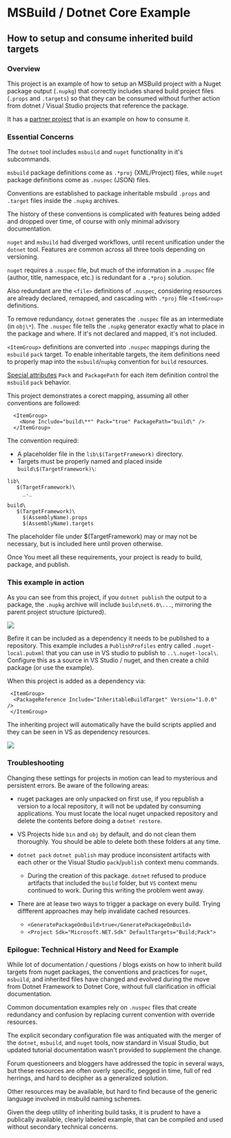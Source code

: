 # MSBuild / Dotnet Core Example

## How to setup and consume inherited build targets

### Overview

This project is an example of how to setup an MSBuild project with a Nuget package output (`.nupkg`) that correctly includes shared build project files (`.props` and `.targets`) so that they can be consumed without further action from dotnet / Visual Studio projects that reference the package.

It has  a [partner project](https://github.com/JollyWizard/ConsumeInheritableBuildTarget.csproj) that is an example on how to consume it. 

### Essential Concerns

The `dotnet` tool includes `msbuild` and `nuget` functionality in it's subcommands.

`msbuild` package definitions come as `.*proj` (XML/Project) files, while `nuget` package definitions come as `.nuspec` (JSON) files.

Conventions are established to package inheritable msbuild `.props` and `.target` files inside the `.nupkg` archives.  

The history of these conventions is complicated with features being added and dropped over time, of course with only minimal advisory documentation. 

`nuget` and `msbuild` had diverged workflows, until recent unification under the `dotnet` tool. Features are common across all three tools depending on versioning. 

`nuget` requires a `.nuspec` file, but much of the information  in a `.nuspec` file (author, title, namespace, etc.) is redundant for a `.*proj` solution. 

Also redundant are the `<file>` definitions of `.nuspec`, considering resources are already declared, remapped, and cascading with `.*proj` file `<ItemGroup>` definitions.

To remove redundancy, `dotnet` generates the `.nuspec` file as an intermediate (in `obj\*`). The `.nuspec` file tells the `.nupkg` generator exactly what to place in the package and where. If it's not declared and mapped, it's not included.

`<ItemGroup>` definitions are converted into `.nuspec` mappings during the `msbuild` `pack` target. To enable inheritable targets, the item definitions need to properly map into the `msbuild`/`nupkg` convention for `build` resources.

[Special attributes](https://docs.microsoft.com/en-us/nuget/reference/msbuild-targets#including-content-in-a-package) `Pack` and `PackagePath` for each item definition control the `msbuild` `pack` behavior.

This project demonstrates a corect mapping, assuming all other conventions are followed:

```
  <ItemGroup>
    <None Include="build\**" Pack="true" PackagePath="build\" />
  </ItemGroup>
 ```

 The convention required:
 
 * A placeholder file in the `lib\$(TargetFramework)` directory.
 * Targets must be properly named and placed inside `build\$(TargetFramework)\`:

 ```
 lib\
    $(TargetFramework)\
      _._
 
 build\
    $(TargetFramework)\
      $(AssemblyName).props
      $(AssemblyName).targets
 ```

 The placeholder file under $(TargetFramework) may or may not be necessary, but is included here until proven otherwise.

 Once You meet all these requirements, your project is ready to build, package, and publish.

 ### This example in action

 As you can see from this project, if you `dotnet publish` the output to a package, the `.nupkg` archive will include `build\net6.0\...`, mirroring the parent project structure (pictured).

 <image src='media\VS-Project-Structure.PNG'/>

 Befire it can be included as a dependency it needs to be published to a repository. This example includes a `PublishProfiles` entry called `.nuget-local.pubxml` that you can use in VS studio to publish to `..\.nuget-local\`. Configure this as a source in VS Studio / nuget, and then create a child package (or use the example).

 When this project is added as a dependency via:
 
 ```
  <ItemGroup>
   <PackageReference Include="InheritableBuildTarget" Version="1.0.0" />
  </ItemGroup>
 ```

 The inheriting project will automatically have the build scripts applied and they can be seen in VS as dependency resources.

 <image src='media\VS-ResourceAsDependency.PNG'/>

 ### Troubleshooting

 Changing these settings for projects in motion can lead to mysterious and persistent errors. Be aware of the following areas:

 * nuget packages are only unpacked on first use, if you republish a version to a local repository, it will not be updated by consuming applications. You must locate the local nuget unpacked repository and delete the contents before doing a `dotnet restore`.

 * VS Projects hide `bin` and `obj` by default, and do not clean them thoroughly. You should be able to delete both these folders at any time.

 * `dotnet pack` `dotnet publish` may produce inconsistent artifacts with each other or the Visual Studio `pack`/`publish` context menu commands. 
 
    * During the creation of this package. `dotnet` refused to produce artifacts that included the `build` folder, but `VS` context menu continued to work. During this writing the problem went away.

  * There are at lease two ways to trigger a package on every build.
    Trying diffferent approaches may help invalidate cached resources.
    * `<GeneratePackageOnBuild>true</GeneratePackageOnBuild>`
    * `<Project Sdk="Microsoft.NET.Sdk" DefaultTargets="Build;Pack">`

### Epilogue: Technical History and Need for Example

While lot of documentation / questions / blogs exists on how to inherit build targets from nuget packages, the conventions and practices for `nuget`, `msbuild`, and inherited files have changed and evolved during the move from Dotnet Framework to Dotnet Core, without full clarification in official documentation.

Common documentation examples rely on `.nuspec` files that create redundancy and confusion by replacing current convention with override resources. 

The explicit secondary configuration file was antiquated with the merger of the `dotnet`, `msbuild`, and `nuget` tools, now standard in Visual Studio, but updated tutorial documentation wasn't provided to supplement the change.

Forum questioneers and bloggers have addressed the topic in several ways, but these resources are often overly specific, pegged in time, full of red herrings, and hard to decipher as a generalized solution.  

Other resources may be available, but hard to find because of the generic language involved in msbuild naming schemes.

Given the deep utility of inheriting build tasks, it is prudent to have a publically available, clearly labeled example, that can be compiled and used without secondary technical concerns. 